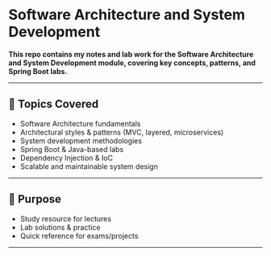 # Software Architecture and System Development  

**This repo contains my notes and lab work for the Software Architecture and System Development module, covering key concepts, patterns, and Spring Boot labs.**

---


## 📝 Topics Covered  

- Software Architecture fundamentals  
- Architectural styles & patterns (MVC, layered, microservices)  
- System development methodologies  
- Spring Boot & Java-based labs  
- Dependency Injection & IoC  
- Scalable and maintainable system design  

---

## 🎯 Purpose

- Study resource for lectures
- Lab solutions & practice
- Quick reference for exams/projects

---


